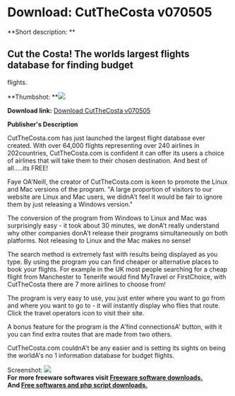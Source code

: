 # Download: CutTheCosta v070505

**Short description: **

## Cut the Costa! The worlds largest flights database for finding budget
flights.

  
**Thumbshot: **![](http://www.freewarefiles.com/screenshot/cutthecosta_md.gif)   
  
**Download link:** [Download CutTheCosta v070505](http://freesoftwares.boysofts.com/CutTheCosta-V_program_25879.html)  
  

**Publisher's Description**  
  

CutTheCosta.com has just launched the largest flight database ever created.
With over 64,000 flights representing over 240 airlines in 202countries,
CutTheCosta.com is confident it can offer its users a choice of airlines that
will take them to their chosen destination. And best of all.....its FREE!

Faye OA'Neill, the creator of CutTheCosta.com is keen to promote the Linux and
Mac versions of the program. "A large proportion of visitors to our website
are Linux and Mac users, we didnA't feel it would be fair to ignore them by
just releasing a Windows version."

The conversion of the program from Windows to Linux and Mac was surprisingly
easy - it took about 30 minutes, we donA't really understand why other
companies donA't release their programs simultaneously on both platforms. Not
releasing to Linux and the Mac makes no sense!

The search method is extremely fast with results being displayed as you type.
By using the program you can find cheaper or alternative places to book your
flights. For example in the UK most people searching for a cheap flight from
Manchester to Tenerife would find MyTravel or FirstChoice, with CutTheCosta
there are 7 more airlines to choose from!

The program is very easy to use, you just enter where you want to go from and
where you want to go to - it will instantly display who flies that route.
Click the travel operators icon to visit their site.

A bonus feature for the program is the A'find connectionsA' button, with it
you can find extra routes that are made from two others.

CutTheCosta.com couldnA't be any easier and is setting its sights on being the
worldA's no 1 information database for budget flights.

  
  
Screenshot: ![](http://www.freewarefiles.com/screenshot/cutthecosta.gif)  
**For more freeware softwares visit [Freeware software downloads.](http://freesoftwares.boysofts.com/)**   
**And [Free softwares and php script downloads.](http://www.boysofts.com/)**

